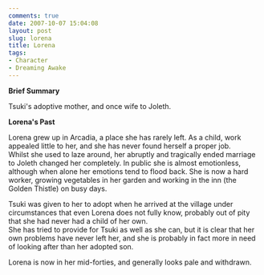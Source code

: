 ```yaml
---
comments: true
date: 2007-10-07 15:04:08
layout: post
slug: lorena
title: Lorena
tags:
- Character
- Dreaming Awake
---
```


<p><b>Brief Summary</b></p>
<p>Tsuki&#039;s adoptive mother, and once wife to Joleth.</p>
<p><b>Lorena&#039;s Past</b></p>
<p>Lorena grew up in Arcadia, a place she has rarely left. As a child, work appealed little to her, and she has never found herself a proper job.<br />
Whilst she used to laze around, her abruptly and tragically ended marriage to Joleth changed her completely. In public she is almost emotionless, although when alone her emotions tend to flood back. She is now a hard worker, growing vegetables in her garden and working in the inn (the Golden Thistle) on busy days.</p>
<p>Tsuki was given to her to adopt when he arrived at the village under circumstances that even Lorena does not fully know, probably out of pity that she had never had a child of her own.<br />
She has tried to provide for Tsuki as well as she can, but it is clear that her own problems have never left her, and she is probably in fact more in need of looking after than her adopted son.</p>
<p>Lorena is now in her mid-forties, and generally looks pale and withdrawn. </p>
